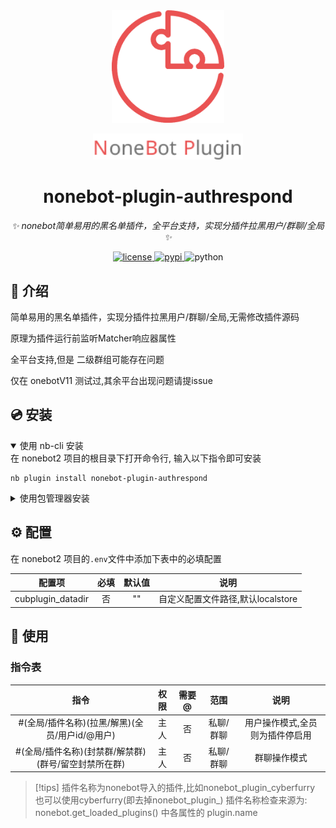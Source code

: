 <div align="center">
  <a href="https://v2.nonebot.dev/store"><img src="https://github.com/cubstaryow/nonebot-plugin-authrespond/blob/master/.github/nbp_logo.png" width="180" height="180" alt="NoneBotPluginLogo"></a>
  <br>
  <p><img src="https://github.com/cubstaryow/nonebot-plugin-authrespond/blob/master/.github/NoneBotPlugin.svg" width="240" alt="NoneBotPluginText"></p>
</div>

<div align="center">

# nonebot-plugin-authrespond

_✨ nonebot简单易用的黑名单插件，全平台支持，实现分插件拉黑用户/群聊/全局 ✨_


<a href="./LICENSE">
    <img src="https://img.shields.io/github/license/owner/nonebot-plugin-authrespond.svg" alt="license">
</a>
<a href="https://pypi.python.org/pypi/nonebot-plugin-authrespond">
    <img src="https://img.shields.io/pypi/v/nonebot-plugin-authrespond.svg" alt="pypi">
</a>
<img src="https://img.shields.io/badge/python-3.10+-blue.svg" alt="python">

</div>


## 📖 介绍

简单易用的黑名单插件，实现分插件拉黑用户/群聊/全局,无需修改插件源码

原理为插件运行前监听Matcher响应器属性

全平台支持,但是 二级群组可能存在问题

仅在 onebotV11 测试过,其余平台出现问题请提issue

## 💿 安装

<details open>
<summary>使用 nb-cli 安装</summary>
在 nonebot2 项目的根目录下打开命令行, 输入以下指令即可安装

    nb plugin install nonebot-plugin-authrespond

</details>

<details>
<summary>使用包管理器安装</summary>
在 nonebot2 项目的插件目录下, 打开命令行, 根据你使用的包管理器, 输入相应的安装命令

<details>
<summary>pip</summary>

    pip install nonebot-plugin-authrespond
</details>
<details>
<summary>pdm</summary>

    pdm add nonebot-plugin-authrespond
</details>
<details>
<summary>poetry</summary>

    poetry add nonebot-plugin-authrespond
</details>
<details>
<summary>conda</summary>

    conda install nonebot-plugin-authrespond
</details>

打开 nonebot2 项目根目录下的 `pyproject.toml` 文件, 在 `[tool.nonebot]` 部分追加写入

    plugins = ["nonebot_plugin_authrespond"]

</details>

## ⚙️ 配置

在 nonebot2 项目的`.env`文件中添加下表中的必填配置

| 配置项 | 必填 | 默认值 | 说明 |
|:-----:|:----:|:----:|:----:|
| cubplugin_datadir | 否 | "" | 自定义配置文件路径,默认localstore |


## 🎉 使用
### 指令表
| 指令 | 权限 | 需要@ | 范围 | 说明 |
|:-----:|:----:|:----:|:----:|:----:|
| #(全局/插件名称)(拉黑/解黑)(全员/用户id/@用户) | 主人 | 否 | 私聊/群聊 | 用户操作模式,全员则为插件停启用 |
| #(全局/插件名称)(封禁群/解禁群)(群号/留空封禁所在群) | 主人 | 否 | 私聊/群聊 | 群聊操作模式 |

> [!tips]
> 插件名称为nonebot导入的插件,比如nonebot_plugin_cyberfurry
> 也可以使用cyberfurry(即去掉nonebot_plugin_)
> 插件名称检查来源为: nonebot.get_loaded_plugins() 中各属性的 plugin.name
